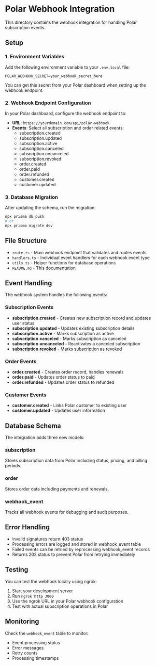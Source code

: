 # Polar Webhook Integration

This directory contains the webhook integration for handling Polar subscription events.

## Setup

### 1. Environment Variables

Add the following environment variable to your `.env.local` file:

```env
POLAR_WEBHOOK_SECRET=your_webhook_secret_here
```

You can get this secret from your Polar dashboard when setting up the webhook endpoint.

### 2. Webhook Endpoint Configuration

In your Polar dashboard, configure the webhook endpoint to:

- **URL**: `https://yourdomain.com/api/polar-webhook`
- **Events**: Select all subscription and order related events:
  - subscription.created
  - subscription.updated
  - subscription.active
  - subscription.canceled
  - subscription.uncanceled
  - subscription.revoked
  - order.created
  - order.paid
  - order.refunded
  - customer.created
  - customer.updated

### 3. Database Migration

After updating the schema, run the migration:

```bash
npx prisma db push
# or
npx prisma migrate dev
```

## File Structure

- `route.ts` - Main webhook endpoint that validates and routes events
- `handlers.ts` - Individual event handlers for each webhook event type
- `utils.ts` - Helper functions for database operations
- `README.md` - This documentation

## Event Handling

The webhook system handles the following events:

### Subscription Events

- **subscription.created** - Creates new subscription record and updates user status
- **subscription.updated** - Updates existing subscription details
- **subscription.active** - Marks subscription as active
- **subscription.canceled** - Marks subscription as canceled
- **subscription.uncanceled** - Reactivates a canceled subscription
- **subscription.revoked** - Marks subscription as revoked

### Order Events

- **order.created** - Creates order record, handles renewals
- **order.paid** - Updates order status to paid
- **order.refunded** - Updates order status to refunded

### Customer Events

- **customer.created** - Links Polar customer to existing user
- **customer.updated** - Updates user information

## Database Schema

The integration adds three new models:

### subscription

Stores subscription data from Polar including status, pricing, and billing periods.

### order

Stores order data including payments and renewals.

### webhook_event

Tracks all webhook events for debugging and audit purposes.

## Error Handling

- Invalid signatures return 403 status
- Processing errors are logged and stored in webhook_event table
- Failed events can be retried by reprocessing webhook_event records
- Returns 202 status to prevent Polar from retrying immediately

## Testing

You can test the webhook locally using ngrok:

1. Start your development server
2. Run `ngrok http 3000`
3. Use the ngrok URL in your Polar webhook configuration
4. Test with actual subscription operations in Polar

## Monitoring

Check the `webhook_event` table to monitor:

- Event processing status
- Error messages
- Retry counts
- Processing timestamps
